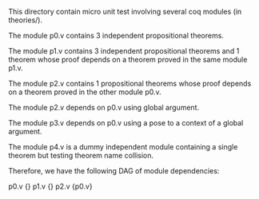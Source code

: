 This directory contain micro unit test involving several
coq modules (in theories/).

The module p0.v contains 3 independent propositional theorems.

The module p1.v contains 3 independent propositional theorems and 1
theorem whose proof depends on a theorem proved in the same module
p1.v.

The module p2.v contains 1 propositional theorems whose proof depends
on a theorem proved in the other module p0.v.

The module p2.v depends on p0.v using global argument.

The module p3.v depends on p0.v using a pose to a context of a global argument.

The module p4.v is a dummy independent module containing a single
theorem but testing theorem name collision.

Therefore, we have the following DAG of module dependencies:

p0.v {}
p1.v {}
p2.v {p0.v}
